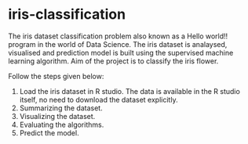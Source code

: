 # iris-classification

The iris dataset classification problem also known as a Hello world!! program in the world of Data Science. The iris dataset is analaysed, visualised and prediction model is built using the supervised machine learning algorithm. Aim of the project is to classify the iris flower.  

Follow the steps given below:

1. Load the iris dataset in R studio. The data is available in the R studio itself, no need to download the dataset explicitly.
2. Summarizing the dataset.
3. Visualizing the dataset.
4. Evaluating the algorithms.
5. Predict the model.
